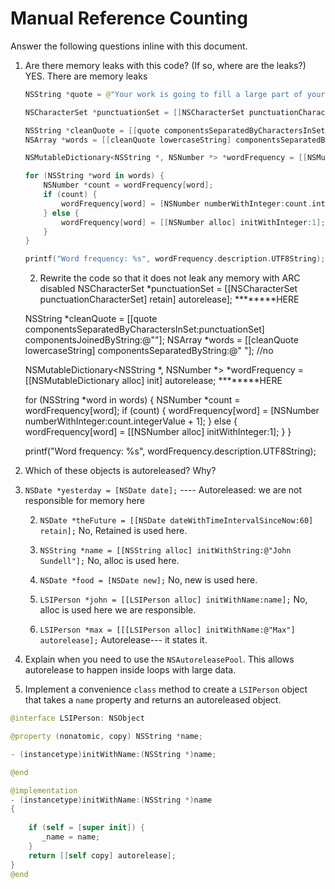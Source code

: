 # Manual Reference Counting

Answer the following questions inline with this document.

1. Are there memory leaks with this code? (If so, where are the leaks?)
YES. There are memory leaks
	```swift
	NSString *quote = @"Your work is going to fill a large part of your life, and the only way to be truly satisfied is to do what you believe is great work. And the only way to do great work is to love what you do. If you haven't found it yet, keep looking. Don't settle. As with all matters of the heart, you'll know when you find it. - Steve Jobs";

	NSCharacterSet *punctuationSet = [[NSCharacterSet punctuationCharacterSet] retain]; ********HERE*****************

	NSString *cleanQuote = [[quote componentsSeparatedByCharactersInSet:punctuationSet] componentsJoinedByString:@""];
	NSArray *words = [[cleanQuote lowercaseString] componentsSeparatedByString:@" "]; //no

	NSMutableDictionary<NSString *, NSNumber *> *wordFrequency = [[NSMutableDictionary alloc] init] autorelease; ********HERE*****************

	for (NSString *word in words) {
		NSNumber *count = wordFrequency[word];
		if (count) {
			wordFrequency[word] = [NSNumber numberWithInteger:count.integerValue + 1];
		} else {
			wordFrequency[word] = [[NSNumber alloc] initWithInteger:1];
		}
	}

	printf("Word frequency: %s", wordFrequency.description.UTF8String);
	```

	2. Rewrite the code so that it does not leak any memory with ARC disabled
    NSCharacterSet *punctuationSet = [[NSCharacterSet punctuationCharacterSet] retain] autorelease]; ********HERE

    NSString *cleanQuote = [[quote componentsSeparatedByCharactersInSet:punctuationSet] componentsJoinedByString:@""];
    NSArray *words = [[cleanQuote lowercaseString] componentsSeparatedByString:@" "]; //no

    NSMutableDictionary<NSString *, NSNumber *> *wordFrequency = [[NSMutableDictionary alloc] init] autorelease; ********HERE

    for (NSString *word in words) {
        NSNumber *count = wordFrequency[word];
        if (count) {
            wordFrequency[word] = [NSNumber numberWithInteger:count.integerValue + 1];
        } else {
            wordFrequency[word] = [[NSNumber alloc] initWithInteger:1];
        }
    }

    printf("Word frequency: %s", wordFrequency.description.UTF8String);
    

2. Which of these objects is autoreleased?  Why?

1. `NSDate *yesterday = [NSDate date];` ---- Autoreleased: we are not responsible for memory here
	
	2. `NSDate *theFuture = [[NSDate dateWithTimeIntervalSinceNow:60] retain];` No, Retained is used here.
	
	3. `NSString *name = [[NSString alloc] initWithString:@"John Sundell"];` No, alloc is used here.
	
	4. `NSDate *food = [NSDate new];` No, new is used here.
	
	5. `LSIPerson *john = [[LSIPerson alloc] initWithName:name];` No, alloc is used here we are responsible.
	
	6. `LSIPerson *max = [[[LSIPerson alloc] initWithName:@"Max"] autorelease];` Autorelease--- it states it.

3. Explain when you need to use the `NSAutoreleasePool`.
This allows autorelease to happen inside loops with large data.

4. Implement a convenience `class` method to create a `LSIPerson` object that takes a `name` property and returns an autoreleased object.

```swift
@interface LSIPerson: NSObject

@property (nonatomic, copy) NSString *name;

- (instancetype)initWithName:(NSString *)name;

@end

@implementation
- (instancetype)initWithName:(NSString *)name
{
    
    if (self = [super init]) {
       _name = name;
    }
    return [[self copy] autorelease];
}
@end

```
